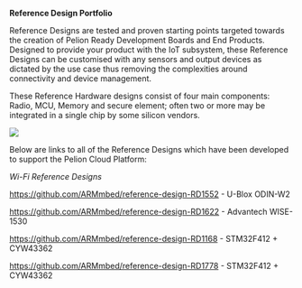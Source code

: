 **Reference Design Portfolio**

Reference Designs are tested and proven starting points targeted towards the creation of Pelion Ready Development Boards and End Products.  Designed to provide your product with the IoT subsystem, these Reference Designs can be customised with any sensors and output devices as dictated by the use case thus removing the complexities around connectivity and device management. 

These Reference Hardware designs consist of four main components: Radio, MCU, Memory and secure element; often two or more may be integrated in a single chip by some silicon vendors.  

<span class="images">![](https://github.com/ARMmbed/reference-designs/images/Piccy.png)<span> </span></span>


Below are links to all of the Reference Designs which have been developed to support the Pelion Cloud Platform:  

*Wi-Fi Reference Designs*

<https://github.com/ARMmbed/reference-design-RD1552> - U-Blox ODIN-W2

<https://github.com/ARMmbed/reference-design-RD1622> - Advantech WISE-1530

<https://github.com/ARMmbed/reference-design-RD1168> - STM32F412 + CYW43362

<https://github.com/ARMmbed/reference-design-RD1778> - STM32F412 + CYW43362

